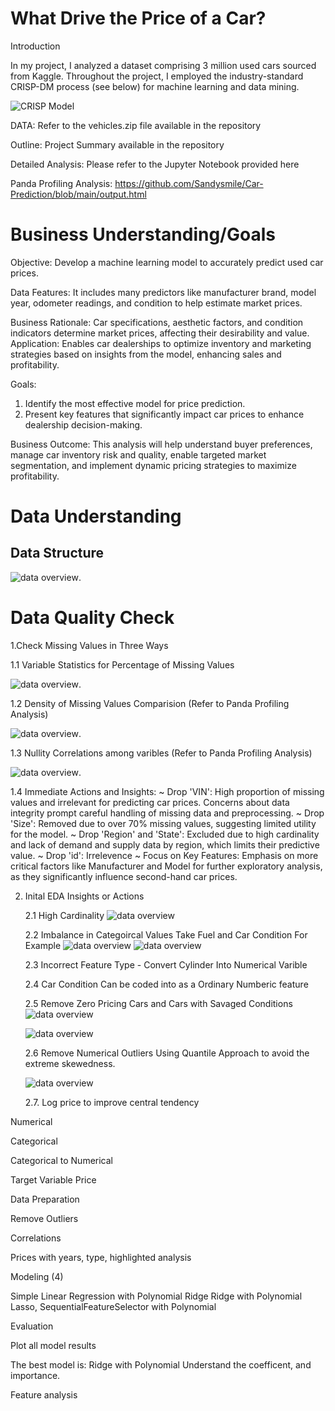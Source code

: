 # What Drive the Price of a Car?

Introduction 

In my project, I analyzed a dataset comprising 3 million used cars sourced from Kaggle. 
Throughout the project, I employed the industry-standard CRISP-DM process (see below) for machine learning and data mining. 

![CRISP Model](https://raw.githubusercontent.com/Sandysmile/Car-Prediction/main/CRISP%20Model.png)


DATA: Refer to the vehicles.zip file available in the repository 

Outline: Project Summary available in the repository

Detailed Analysis: Please refer to the Jupyter Notebook provided here 

Panda Profiling Analysis: https://github.com/Sandysmile/Car-Prediction/blob/main/output.html 


# Business Understanding/Goals

Objective:
Develop a machine learning model to accurately predict used car prices.

Data Features: 
It includes many predictors like manufacturer brand, model year, odometer readings, and condition to help estimate market prices.

Business Rationale: 
Car specifications, aesthetic factors, and condition indicators determine market prices, affecting their desirability and value.
Application: Enables car dealerships to optimize inventory and marketing strategies based on insights from the model, enhancing sales and profitability.

Goals: 

1. Identify the most effective model for price prediction.
2. Present key features that significantly impact car prices to enhance dealership decision-making.

Business Outcome: 
This analysis will help understand buyer preferences, manage car inventory risk and quality, enable targeted market segmentation,
and implement dynamic pricing strategies to maximize profitability. 

   
# Data Understanding

## Data Structure 

![data overview](https://raw.githubusercontent.com/Sandysmile/Car-Prediction/main/Image/Data%20Structure.png).
 
# Data Quality Check 

1.Check Missing Values in Three Ways
   
  1.1 Variable Statistics for Percentage of Missing Values

  ![data overview](https://raw.githubusercontent.com/Sandysmile/Car-Prediction/main/Image/MissingValues.png). 

  1.2 Density of Missing Values Comparision (Refer to Panda Profiling Analysis)
  
  ![data overview](https://raw.githubusercontent.com/Sandysmile/Car-Prediction/main/Image/ProfilingMissing%20Values.png). 

  1.3 Nullity Correlations among varibles (Refer to Panda Profiling Analysis)
  
  ![data overview](https://raw.githubusercontent.com/Sandysmile/Car-Prediction/main/Image/NullityCorrelation.png). 
  
  1.4 Immediate Actions and Insights:
  ~ Drop 'VIN': High proportion of missing values and irrelevant for predicting car prices. Concerns about data integrity prompt careful handling of missing data and preprocessing.
  ~ Drop 'Size': Removed due to over 70% missing values, suggesting limited utility for the model.
  ~ Drop 'Region' and 'State': Excluded due to high cardinality and lack of demand and supply data by region, which limits their predictive value.
  ~ Drop 'id': Irrelevence
  ~ Focus on Key Features: Emphasis on more critical factors like Manufacturer and Model for further exploratory analysis, as they significantly influence second-hand car prices.
  
2. Inital EDA Insights or Actions
   
   2.1 High Cardinality
   ![data overview](https://raw.githubusercontent.com/Sandysmile/Car-Prediction/main/Image/Cardinality.png)
    
   2.2 Imbalance in Categoircal Values
   Take Fuel and Car Condition For Example 
   ![data overview](https://raw.githubusercontent.com/Sandysmile/Car-Prediction/main/Image/Imbalance.png) 
   ![data overview](https://raw.githubusercontent.com/Sandysmile/Car-Prediction/main/Image/CarCondition.png)
   
   2.3 Incorrect Feature Type - Convert Cylinder Into Numerical Varible

   2.4 Car Condition Can be coded into as a Ordinary Numberic feature

   2.5 Remove Zero Pricing Cars and Cars with Savaged Conditions   
   ![data overview](https://raw.githubusercontent.com/Sandysmile/Car-Prediction/main/Image/PriceOutlier.png)
    
   ![data overview](https://raw.githubusercontent.com/Sandysmile/Car-Prediction/main/Image/BoxplotPrices.png)
    
   2.6 Remove Numerical Outliers Using Quantile Approach to avoid the extreme skewedness.
   
   ![data overview](https://raw.githubusercontent.com/Sandysmile/Car-Prediction/main/Image/PricesScewedness.png)

   2.7. Log price to improve central tendency
   
   
    
  
   
Numerical

Categorical 

Categorical to Numerical

Target Variable Price


Data Preparation

Remove Outliers

Correlations 

Prices with years, type, highlighted analysis

Modeling (4) 

Simple Linear Regression with Polynomial
Ridge 
Ridge with Polynomial
Lasso, SequentialFeatureSelector with Polynomial

Evaluation

Plot all model results

The best model is:
Ridge with Polynomial
Understand the coefficent, and importance. 


Feature analysis 
